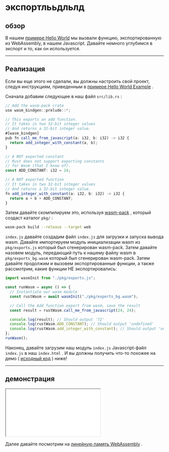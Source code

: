 # экспортлььдльлд

## обзор

В нашем [примере Hello World](/example-redirect?exampleName=hello-world) мы вызвали функцию, экспортированную из WebAssembly, в нашем Javascript. Давайте немного углубимся в экспорт и то, как он используется.

---

## Реализация

Если вы еще этого не сделали, вы должны настроить свой проект, следуя инструкциям, приведенным в [примере Hello World Example](/example-redirect?exampleName=hello-world) .

Сначала добавим следующее в наш файл `src/lib.rs` :

```typescript
// Add the wasm-pack crate
use wasm_bindgen::prelude::*;

// This exports an add function.
// It takes in two 32-bit integer values
// And returns a 32-bit integer value.
#[wasm_bindgen]
pub fn call_me_from_javascript(a: i32, b: i32) -> i32 {
  return add_integer_with_constant(a, b);
}

// A NOT exported constant
// Rust does not support exporting constants
// for Wasm (that I know of).
const ADD_CONSTANT: i32 = 24;

// A NOT exported function
// It takes in two 32-bit integer values
// And returns a 32-bit integer value.
fn add_integer_with_constant(a: i32, b: i32) -> i32 {
  return a + b + ADD_CONSTANT;
}
```

Затем давайте скомпилируем это, используя [wasm-pack](https://github.com/rustwasm/wasm-pack) , который создаст каталог `pkg/` :

```bash
wasm-pack build --release --target web
```

`index.js` давайте создадим файл `index.js` для загрузки и запуска вывода wasm. Давайте импортируем модуль инициализации wasm из `pkg/exports.js` который был сгенерирован wasm-pack. Затем давайте назовем модуль, передающий путь к нашему файлу wasm в `pkg/exports_bg.wasm` который был сгенерирован wasm-pack. Затем давайте продолжим и вызовем экспортированные функции, а также рассмотрим, какие функции НЕ экспортировались:

```javascript
import wasmInit from "./pkg/exports.js";

const runWasm = async () => {
  // Instantiate our wasm module
  const rustWasm = await wasmInit("./pkg/exports_bg.wasm");

  // Call the Add function export from wasm, save the result
  const result = rustWasm.call_me_from_javascript(24, 24);

  console.log(result); // Should output '72'
  console.log(rustWasm.ADD_CONSTANT); // Should output 'undefined'
  console.log(rustWasm.add_integer_with_constant); // Should output 'undefined'
};
runWasm();
```

Наконец, давайте загрузим наш модуль `index.js` Javascript-файл `index.js` в наш `index.html` . И вы должны получить что-то похожее на демо ( [исходный код](/source-redirect?path=examples/exports/demo/rust) ) ниже!

---

## демонстрация

<iframe title="Rust Demo" src="/examples/exports/demo/rust/"></iframe>

Далее давайте посмотрим на [линейную память WebAssembly](/example-redirect?exampleName=webassembly-linear-memory) .
